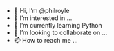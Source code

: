 - 👋 Hi, I’m @philroyle
- 👀 I’m interested in ...
- 🌱 I’m currently learning Python
- 💞️ I’m looking to collaborate on ...
- 📫 How to reach me ...

<!---
philroyle/philroyle is a ✨ special ✨ repository because its `README.md` (this file) appears on your GitHub profile.
You can click the Preview link to take a look at your changes.
--->
